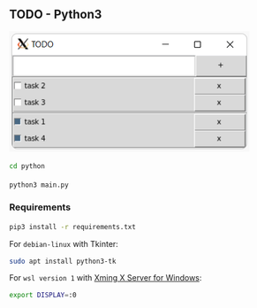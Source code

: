 ## TODO - Python3

![Image](image.png)

```bash
cd python

python3 main.py
```

### Requirements

```bash
pip3 install -r requirements.txt
```

For `debian-linux` with Tkinter:

```bash
sudo apt install python3-tk
```

For `wsl version 1` with [Xming X Server for Windows](https://sourceforge.net/projects/xming/):

```bash
export DISPLAY=:0
```